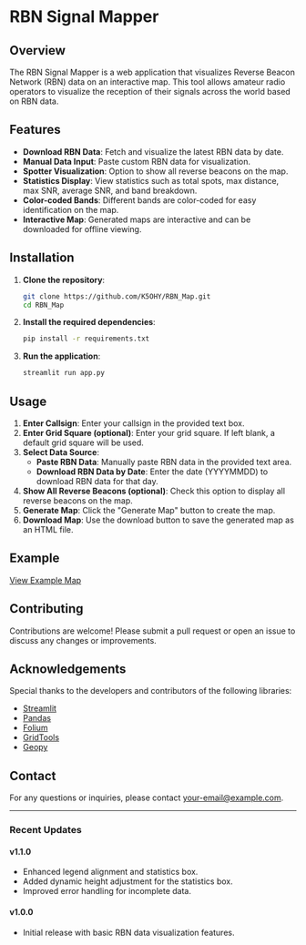 # RBN Signal Mapper

## Overview

The RBN Signal Mapper is a web application that visualizes Reverse Beacon Network (RBN) data on an interactive map. This tool allows amateur radio operators to visualize the reception of their signals across the world based on RBN data.

## Features

- **Download RBN Data**: Fetch and visualize the latest RBN data by date.
- **Manual Data Input**: Paste custom RBN data for visualization.
- **Spotter Visualization**: Option to show all reverse beacons on the map.
- **Statistics Display**: View statistics such as total spots, max distance, max SNR, average SNR, and band breakdown.
- **Color-coded Bands**: Different bands are color-coded for easy identification on the map.
- **Interactive Map**: Generated maps are interactive and can be downloaded for offline viewing.

## Installation

1. **Clone the repository**:
    ```bash
    git clone https://github.com/K5OHY/RBN_Map.git
    cd RBN_Map
    ```

2. **Install the required dependencies**:
    ```bash
    pip install -r requirements.txt
    ```

3. **Run the application**:
    ```bash
    streamlit run app.py
    ```

## Usage

1. **Enter Callsign**: Enter your callsign in the provided text box.
2. **Enter Grid Square (optional)**: Enter your grid square. If left blank, a default grid square will be used.
3. **Select Data Source**:
    - **Paste RBN Data**: Manually paste RBN data in the provided text area.
    - **Download RBN Data by Date**: Enter the date (YYYYMMDD) to download RBN data for that day.
4. **Show All Reverse Beacons (optional)**: Check this option to display all reverse beacons on the map.
5. **Generate Map**: Click the "Generate Map" button to create the map.
6. **Download Map**: Use the download button to save the generated map as an HTML file.

## Example

[View Example Map](example_map.html)

## Contributing

Contributions are welcome! Please submit a pull request or open an issue to discuss any changes or improvements.

## Acknowledgements

Special thanks to the developers and contributors of the following libraries:
- [Streamlit](https://streamlit.io/)
- [Pandas](https://pandas.pydata.org/)
- [Folium](https://python-visualization.github.io/folium/)
- [GridTools](https://pypi.org/project/gridtools/)
- [Geopy](https://geopy.readthedocs.io/)

## Contact

For any questions or inquiries, please contact [your-email@example.com](mailto:haletd@gmail.com).

---

### Recent Updates

#### v1.1.0
- Enhanced legend alignment and statistics box.
- Added dynamic height adjustment for the statistics box.
- Improved error handling for incomplete data.

#### v1.0.0
- Initial release with basic RBN data visualization features.
